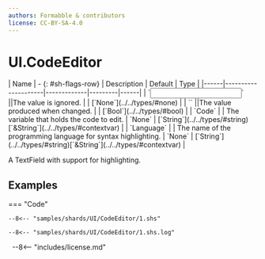 ```yaml
---
authors: Formabble & contributors
license: CC-BY-SA-4.0
---
```



# UI.CodeEditor

<div class="sh-parameters" markdown="1">
| Name | - {: #sh-flags-row} | Description | Default | Type |
|------|---------------------|-------------|---------|------|
| `<input>` ||The value is ignored. | | [`None`](../../types/#none) |
| `<output>` ||The value produced when changed. | | [`Bool`](../../types/#bool) |
| `Code` |  | The variable that holds the code to edit. | `None` | [`String`](../../types/#string)[`&String`](../../types/#contextvar) |
| `Language` |  | The name of the programming language for syntax highlighting. | `None` | [`String`](../../types/#string)[`&String`](../../types/#contextvar) |

</div>

A TextField with support for highlighting.

## Examples

=== "Code"

  ```x86asm linenums="1"
  --8<-- "samples/shards/UI/CodeEditor/1.shs"
  ```

  ```
  --8<-- "samples/shards/UI/CodeEditor/1.shs.log"
  ```
&nbsp;
--8<-- "includes/license.md"


